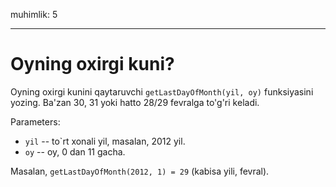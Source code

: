 muhimlik: 5

---

# Oyning oxirgi kuni?

Oyning oxirgi kunini qaytaruvchi `getLastDayOfMonth(yil, oy)` funksiyasini yozing. Ba'zan 30, 31 yoki hatto 28/29 fevralga to'g'ri keladi.

Parameters:

- `yil` -- to`rt xonali yil, masalan, 2012 yil.
- `oy` -- oy, 0 dan 11 gacha.

Masalan, `getLastDayOfMonth(2012, 1) = 29` (kabisa yili, fevral).
